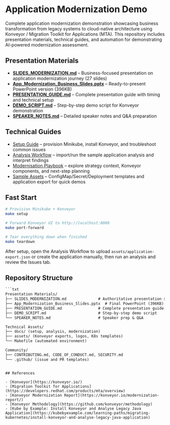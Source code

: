 # Application Modernization Demo

Complete application modernization demonstration showcasing business transformation from legacy systems to cloud-native architecture using Konveyor / Migration Toolkit for Applications (MTA). This repository includes presentation materials, technical guides, and automation for demonstrating AI-powered modernization assessment.

## Presentation Materials

- **[SLIDES_MODERNIZATION.md](SLIDES_MODERNIZATION.md)** – Business-focused presentation on application modernization journey (27 slides)
- **[App_Modernization_Business_Slides.pptx](App_Modernization_Business_Slides.pptx)** – Ready-to-present PowerPoint version (396KB)
- **[PRESENTATION_GUIDE.md](PRESENTATION_GUIDE.md)** – Complete presentation guide with timing and technical setup
- **[DEMO_SCRIPT.md](DEMO_SCRIPT.md)** – Step-by-step demo script for Konveyor demonstration
- **[SPEAKER_NOTES.md](SPEAKER_NOTES.md)** – Detailed speaker notes and Q&A preparation

## Technical Guides

- [Setup Guide](docs/setup.md) – provision Minikube, install Konveyor, and troubleshoot common issues
- [Analysis Workflow](docs/analysis-workflow.md) – import/run the sample application analysis and interpret findings  
- [Modernisation Playbook](docs/modernisation-playbook.md) – explore strategy context, Konveyor components, and next-step planning
- [Sample Assets](docs/setup.md#sample-assets) – ConfigMap/Secret/Deployment templates and application export for quick demos

## Fast Start

```bash
# Provision Minikube + Konveyor
make setup

# Forward Konveyor UI to http://localhost:8080
make port-forward

# Tear everything down when finished
make teardown
```

After setup, open the Analysis Workflow to upload `assets/application-export.json` or create the application manually, then run an analysis and review the Issues tab.

## Repository Structure

```txt
```txt
Presentation Materials/
├── SLIDES_MODERNIZATION.md              # Authoritative presentation source  
├── App_Modernization_Business_Slides.pptx  # Final PowerPoint (396KB)
├── PRESENTATION_GUIDE.md                # Complete presentation guide
├── DEMO_SCRIPT.md                       # Step-by-step demo script
└── SPEAKER_NOTES.md                     # Speaker prep & Q&A

Technical Assets/  
├── docs/ (setup, analysis, modernization)
├── assets/ (Konveyor exports, logos, K8s templates)  
└── Makefile (automated environment)

Community/
├── CONTRIBUTING.md, CODE_OF_CONDUCT.md, SECURITY.md
└── .github/ (issue and PR templates)
```
```

## References

- [Konveyor](https://konveyor.io/)
- [Migration Toolkit for Applications](https://developers.redhat.com/products/mta/overview)
- [Konveyor Modernization Report](https://konveyor.io/modernization-report/)
- [Konveyor Methodology](https://github.com/konveyor/methodology)
- [Kube by Example: Install Konveyor and Analyse Legacy Java Application](https://kubebyexample.com/learning-paths/migrating-kubernetes/install-konveyor-and-analyse-legacy-java-application)

